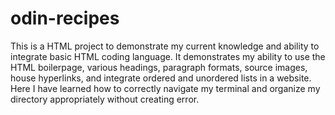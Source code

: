 # odin-recipes
This is a HTML project to demonstrate my current knowledge and
ability to integrate basic HTML coding language. It demonstrates my ability to use the HTML boilerpage, various headings, paragraph formats, source images, house hyperlinks, and integrate ordered and unordered lists in a website. Here I have learned how to correctly navigate my terminal and organize my directory appropriately without creating error. 